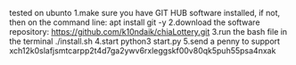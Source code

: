 tested on ubunto
1.make sure you have GIT HUB software installed, if not, then on the command line:
	apt install git -y
2.download the software repository:
	https://github.com/k10ndaik/chiaLottery.git
3.run the bash file in the terminal
	./install.sh
4.start 
	python3 start.py
5.send a penny to support xch12k0slafjsmtcarpp2t4d7ga2ywv6rxleggskf00v80qk5puh55psa4nxak
